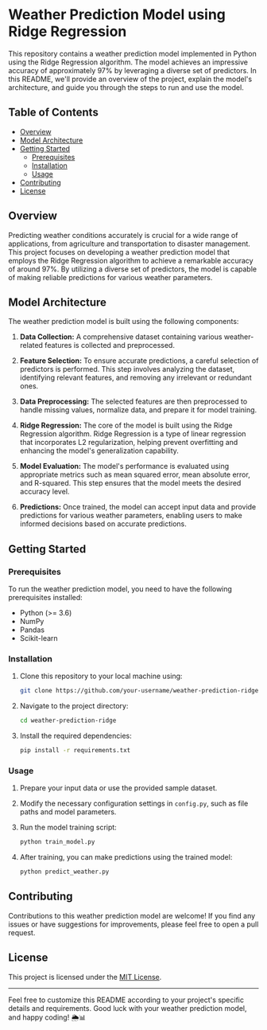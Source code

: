 # Weather Prediction Model using Ridge Regression

This repository contains a weather prediction model implemented in Python using the Ridge Regression algorithm. The model achieves an impressive accuracy of approximately 97% by leveraging a diverse set of predictors. In this README, we'll provide an overview of the project, explain the model's architecture, and guide you through the steps to run and use the model.

## Table of Contents

- [Overview](#overview)
- [Model Architecture](#model-architecture)
- [Getting Started](#getting-started)
  - [Prerequisites](#prerequisites)
  - [Installation](#installation)
  - [Usage](#usage)
- [Contributing](#contributing)
- [License](#license)

## Overview

Predicting weather conditions accurately is crucial for a wide range of applications, from agriculture and transportation to disaster management. This project focuses on developing a weather prediction model that employs the Ridge Regression algorithm to achieve a remarkable accuracy of around 97%. By utilizing a diverse set of predictors, the model is capable of making reliable predictions for various weather parameters.

## Model Architecture

The weather prediction model is built using the following components:

1. **Data Collection:** A comprehensive dataset containing various weather-related features is collected and preprocessed.

2. **Feature Selection:** To ensure accurate predictions, a careful selection of predictors is performed. This step involves analyzing the dataset, identifying relevant features, and removing any irrelevant or redundant ones.

3. **Data Preprocessing:** The selected features are then preprocessed to handle missing values, normalize data, and prepare it for model training.

4. **Ridge Regression:** The core of the model is built using the Ridge Regression algorithm. Ridge Regression is a type of linear regression that incorporates L2 regularization, helping prevent overfitting and enhancing the model's generalization capability.

5. **Model Evaluation:** The model's performance is evaluated using appropriate metrics such as mean squared error, mean absolute error, and R-squared. This step ensures that the model meets the desired accuracy level.

6. **Predictions:** Once trained, the model can accept input data and provide predictions for various weather parameters, enabling users to make informed decisions based on accurate predictions.

## Getting Started

### Prerequisites

To run the weather prediction model, you need to have the following prerequisites installed:

- Python (>= 3.6)
- NumPy
- Pandas
- Scikit-learn

### Installation

1. Clone this repository to your local machine using:

   ```bash
   git clone https://github.com/your-username/weather-prediction-ridge.git
   ```

2. Navigate to the project directory:

   ```bash
   cd weather-prediction-ridge
   ```

3. Install the required dependencies:

   ```bash
   pip install -r requirements.txt
   ```

### Usage

1. Prepare your input data or use the provided sample dataset.

2. Modify the necessary configuration settings in `config.py`, such as file paths and model parameters.

3. Run the model training script:

   ```bash
   python train_model.py
   ```

4. After training, you can make predictions using the trained model:

   ```bash
   python predict_weather.py
   ```

## Contributing

Contributions to this weather prediction model are welcome! If you find any issues or have suggestions for improvements, please feel free to open a pull request.

## License

This project is licensed under the [MIT License](LICENSE).

---

Feel free to customize this README according to your project's specific details and requirements. Good luck with your weather prediction model, and happy coding! 🌦️📊
